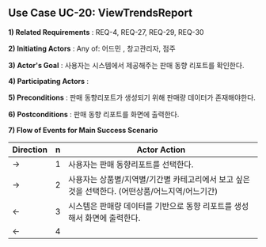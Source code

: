 ## Use Case UC-20: ViewTrendsReport
**1) Related Requirements** : REQ-4, REQ-27, REQ-29, REQ-30

**2) Initiating Actors** : Any of: 어드민 , 창고관리자, 점주

**3) Actor's Goal** : 사용자는 시스템에서 제공해주는 판매 동향 리포트를 확인한다.

**4) Participating Actors** : 

**5) Preconditions** : 판매 동향리포트가 생성되기 위해 판매량 데이터가 존재해야한다.

**6) Postconditions** :  판매 동향 리포트를 화면에 출력한다.

**7) Flow of Events for Main Success Scenario**

| Direction | n    | Actor Action                                                 |
| --------- | ---- | ------------------------------------------------------------ |
| →         | 1    | 사용자는 판매 동향리포트를 선택한다.                         |
| →         | 2    | 사용자는 상품별/지역별/기간별 카테고리에서 보고 싶은 것을 선택한다. (어떤상품/어느지역/어느기간) |
| ←         | 3    | 시스템은 판매량 데이터를 기반으로 동향 리포트를 생성해서 화면에 출력한다. |
| ←         | 4    |                                                              |


